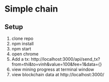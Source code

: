 # Simple chain

## Setup
1. clone repo
2. npm install
3. npm start
4. open chrome
5. Add a tx: http://localhost:3000/api/send_tx?from=thi&to=vinh&value=100&fee=1&data={}
6. view mining progress at terminal window
7. view blockchain data at http://localhost:3000/
